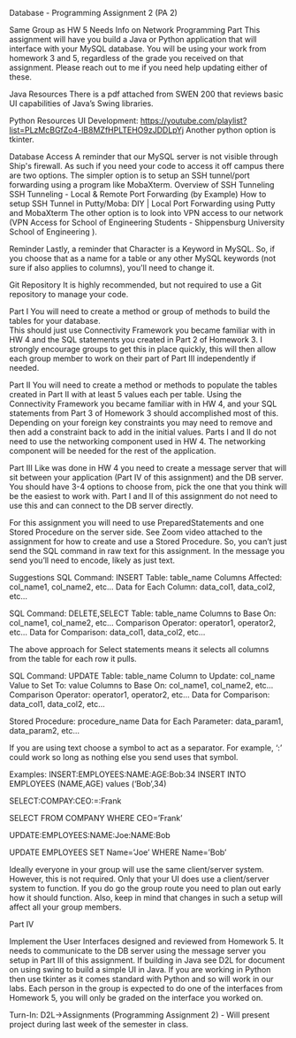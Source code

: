 Database - Programming Assignment 2 (PA 2)

Same Group as HW 5
Needs Info on Network Programming Part 
This assignment will have you build a Java or Python application that will interface with your MySQL database.  You will be using your work from homework 3 and 5, regardless of the grade you received on that assignment.  Please reach out to me if you need help updating either of these.

 
Java Resources
There is a pdf attached from SWEN 200 that reviews basic UI capabilities of Java’s Swing libraries.

 
Python Resources
UI Development: https://youtube.com/playlist?list=PLzMcBGfZo4-lB8MZfHPLTEHO9zJDDLpYj
Another python option is tkinter.

 
Database Access
A reminder that our MySQL server is not visible through Ship's firewall.  As such if you need your code to access it off campus there are two options.  The simpler option is to setup an SSH tunnel/port forwarding using a program like MobaXterm.
Overview of SSH Tunneling SSH Tunneling - Local & Remote Port Forwarding (by Example)
How to setup SSH Tunnel in Putty/Moba: DIY | Local Port Forwarding using Putty and MobaXterm
The other option is to look into VPN access to our network (VPN Access for School of Engineering Students - Shippensburg University School of Engineering ). 

Reminder
Lastly, a reminder that Character is a Keyword in MySQL.  So, if you choose that as a name for a table or any other MySQL keywords (not sure if also applies to columns), you'll need to change it.


Git Repository
It is highly recommended, but not required to use a Git repository to manage your code.  

Part I
You will need to create a method or group of methods to build the tables for your database.  
This should just use Connectivity Framework you became familiar with in HW 4 and the SQL statements you created in Part 2 of Homework 3. I strongly encourage groups to get this in place quickly, this will then allow each group member to work on their part of Part III independently if needed. 

 
Part II
You will need to create a method or methods to populate the tables created in Part II with at least 5 values each per table.  Using the Connectivity Framework you became familiar with in HW 4, and your SQL statements from Part 3 of Homework 3 should accomplished most of this.  Depending on your foreign key constraints you may need to remove and then add a constraint back to add in the initial values.
Parts I and II do not need to use the networking component used in HW 4.  The networking component will be needed for the rest of the application.

Part III
Like was done in HW 4 you need to create a message server that will sit between your application (Part IV of this assignment) and the DB server.  You should have 3-4 options to choose from, pick the one that you think will be the easiest to work with.  Part I and II of this assignment do not need to use this and can connect to the DB server directly.

 

For this assignment you will need to use PreparedStatements and one Stored Procedure on the server side. See Zoom video attached to the assignment for how to create and use a Stored Procedure.  So, you can’t just send the SQL command in raw text for this assignment.  In the message you send you’ll need to encode, likely as just text.

 

Suggestions
SQL Command: INSERT
Table: table_name
Columns Affected: col_name1, col_name2, etc…
Data for Each Column: data_col1, data_col2, etc…

 

SQL Command: DELETE,SELECT
Table: table_name
Columns to Base On: col_name1, col_name2, etc…
Comparison Operator: operator1, operator2, etc…
Data for Comparison: data_col1, data_col2, etc…

 

The above approach for Select statements means it selects all columns from the table for each row it pulls.

 

SQL Command: UPDATE
Table: table_name
Column to Update: col_name
Value to Set To: value
Columns to Base On: col_name1, col_name2, etc…
Comparison Operator: operator1, operator2, etc…
Data for Comparison: data_col1, data_col2, etc…

 

Stored Procedure: procedure_name
Data for Each Parameter: data_param1, data_param2, etc…

 

If you are using text choose a symbol to act as a separator.  For example, ‘:’ could work so long as nothing else you send uses that symbol.

 

Examples:
INSERT:EMPLOYEES:NAME:AGE:Bob:34
INSERT INTO EMPLOYEES (NAME,AGE) values (‘Bob’,34)


SELECT:COMPAY:CEO:=:Frank

SELECT FROM COMPANY WHERE CEO=’Frank’


UPDATE:EMPLOYEES:NAME:Joe:NAME:Bob

UPDATE EMPLOYEES SET Name=’Joe’ WHERE Name=’Bob’

 

Ideally everyone in your group will use the same client/server system.  However, this is not required.  Only that your UI does use a client/server system to function. If you do go the group route you need to plan out early how it should function.  Also, keep in mind that changes in such a setup will affect all your group members.

 

Part IV

Implement the User Interfaces designed and reviewed from Homework 5.   It needs to communicate to the DB server using the message server you setup in Part III of this assignment.  If building in Java see D2L for document on using swing to build a simple UI in Java.  If you are working in Python then use tkinter as it comes standard with Python and so will work in our labs.  Each person in the group is expected to do one of the interfaces from Homework 5, you will only be graded on the interface you worked on.

 

Turn-In: D2L->Assignments (Programming Assignment 2) - Will present project during last week of the semester in class.
